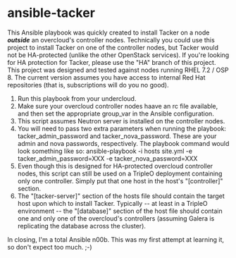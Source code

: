 # ansible-tacker

This Ansible playbook was quickly created to install Tacker on a node ***outside*** an overcloud's controller nodes.  Technically you could use this project to install Tacker on one of the controller nodes, but Tacker would not be HA-protected (unlike the other OpenStack services).  If you're looking for HA protection for Tacker, please use the "HA" branch of this project.  This project was designed and tested against nodes running RHEL 7.2 / OSP 8.  The current version assumes you have access to internal Red Hat repositories (that is, subscriptions will do you no good).

1. Run this playbook from your undercloud.
2. Make sure your overcloud controller nodes haave an rc file available, and then set the appropriate group_var in the Ansible configuration.
3. This script assumes Neutron server is installed on the controller nodes.
4. You will need to pass two extra parameters when running the playbook: tacker_admin_password and tacker_nova_password.  These are your admin and nova passwords, respectively.  The playbook command would look something like so:
   ansible-playbook -i hosts site.yml -e tacker_admin_password=XXX -e tacker_nova_password=XXX
5. Even though this is designed for HA-protected overcloud controller nodes, this script can still be used on a TripleO deployment containing only one controller.  Simply put that one host in the host's "[controller]" section.
6. The "[tacker-server]" section of the hosts file should contain the target host upon which to install Tacker.  Typically -- at least in a TripleO environment -- the "[database]" section of the host file should contain one and only one of the overcloud's controllers (assuming Galera is replicating the database across the cluster).

In closing, I'm a total Ansible n00b.  This was my first attempt at learning it, so don't expect too much. ;-)

